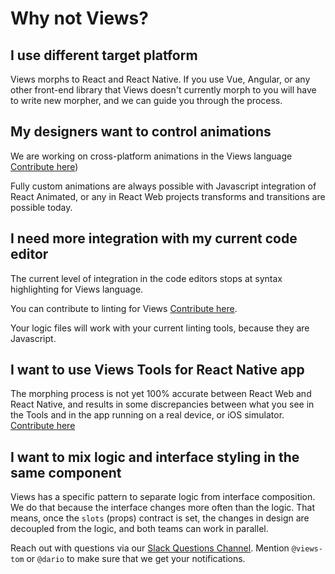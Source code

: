 # Why not Views?

## I use different target platform
Views morphs to React and React Native. If you use Vue, Angular, or any other
front-end library that Views doesn't currently morph to you will have to write
new morpher, and we can guide you through the process.

## My designers want to control animations
We are working on cross-platform animations in the Views language [Contribute here](https://github.com/viewstools/morph/issues/11))

Fully custom animations are always possible with Javascript integration of
React Animated, or any in React Web projects transforms and transitions are possible today.

## I need more integration with my current code editor
The current level of integration in the code editors stops at syntax highlighting
for Views language.

You can contribute to linting for Views [Contribute here](https://github.com/viewstools/morph/issues/19).

Your logic files will work with your current linting tools, because they are Javascript.

## I want to use Views Tools for React Native app
The morphing process is not yet 100% accurate between React Web and React Native,
and results in some discrepancies between what you see in the Tools and in the app running
on a real device, or iOS simulator. [Contribute here](https://github.com/viewstools/morph/issues/47)

## I want to mix logic and interface styling in the same component
Views has a specific pattern to separate logic from interface composition.
We do that because the interface changes more often than the logic. That means,
once the `slots` (props) contract is set, the changes in design are decoupled from the logic,
and both teams can work in parallel.


Reach out with questions via our [Slack Questions Channel](https://slack.viewsdx.com/).
Mention `@views-tom` or `@dario` to make sure that we get your notifications.

